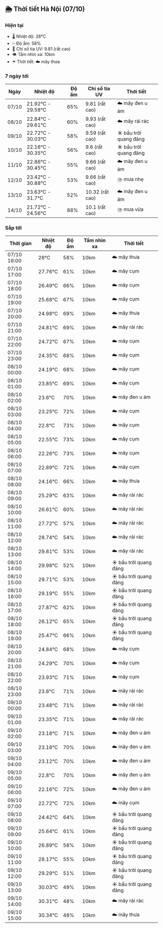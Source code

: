 ## 🌦️ Thời tiết Hà Nội (07/10)

### Hiện tại

- 🌡️ Nhiệt độ: 28℃
- 💦 Độ ẩm: 58%
- 🌟 Chỉ số tia UV: 9.81 (rất cao)
- 👁️ Tầm nhìn xa: 10km
- ☂️ Thời tiết: ☁️ mây thưa

### 7 ngày tới

| Ngày | Nhiệt độ | Độ ẩm | Chỉ số tia UV | Thời tiết |
| --- | --- | --- | --- | --- |
| 07/10 | 21.92℃ - 29.58℃ | 65% | 9.81 (rất cao) | ☁️ mây đen u ám |
| 08/10 | 22.84℃ - 29.61℃ | 60% | 9.93 (rất cao) | ☁️ mây rải rác |
| 09/10 | 22.72℃ - 30.03℃ | 58% | 9.59 (rất cao) | ☀️ bầu trời quang đãng |
| 10/10 | 22.16℃ - 30.35℃ | 56% | 9.6 (rất cao) | ☀️ bầu trời quang đãng |
| 11/10 | 22.86℃ - 30.45℃ | 55% | 9.66 (rất cao) | ☁️ mây đen u ám |
| 12/10 | 23.42℃ - 30.88℃ | 53% | 9.66 (rất cao) | ⛈️ mưa nhẹ |
| 13/10 | 23.63℃ - 31.7℃ | 52% | 10.32 (rất cao) | ☁️ mây đen u ám |
| 14/10 | 21.72℃ - 24.56℃ | 88% | 10.1 (rất cao) | ⛈️ mưa vừa |

### Sắp tới

| Thời gian | Nhiệt độ | Độ ẩm | Tầm nhìn xa | Thời tiết |
| --- | --- | --- | --- | --- |
| 07/10 16:00 | 28℃ | 58% | 10km | ☁️ mây thưa |
| 07/10 17:00 | 27.76℃ | 61% | 10km | ☁️ mây cụm |
| 07/10 18:00 | 26.49℃ | 66% | 10km | ☁️ mây cụm |
| 07/10 19:00 | 25.68℃ | 67% | 10km | ☁️ mây cụm |
| 07/10 20:00 | 24.98℃ | 69% | 10km | ☁️ mây thưa |
| 07/10 21:00 | 24.81℃ | 69% | 10km | ☁️ mây rải rác |
| 07/10 22:00 | 24.72℃ | 67% | 10km | ☁️ mây cụm |
| 07/10 23:00 | 24.35℃ | 68% | 10km | ☁️ mây cụm |
| 08/10 00:00 | 24.19℃ | 68% | 10km | ☁️ mây cụm |
| 08/10 01:00 | 23.85℃ | 69% | 10km | ☁️ mây cụm |
| 08/10 02:00 | 23.6℃ | 70% | 10km | ☁️ mây đen u ám |
| 08/10 03:00 | 23.25℃ | 72% | 10km | ☁️ mây cụm |
| 08/10 04:00 | 22.8℃ | 73% | 10km | ☁️ mây cụm |
| 08/10 05:00 | 22.55℃ | 73% | 10km | ☁️ mây cụm |
| 08/10 06:00 | 22.26℃ | 73% | 10km | ☁️ mây cụm |
| 08/10 07:00 | 22.89℃ | 72% | 10km | ☁️ mây cụm |
| 08/10 08:00 | 24.16℃ | 66% | 10km | ☁️ mây thưa |
| 08/10 09:00 | 25.29℃ | 63% | 10km | ☁️ mây rải rác |
| 08/10 10:00 | 26.61℃ | 60% | 10km | ☁️ mây rải rác |
| 08/10 11:00 | 27.72℃ | 57% | 10km | ☁️ mây rải rác |
| 08/10 12:00 | 28.74℃ | 54% | 10km | ☁️ mây rải rác |
| 08/10 13:00 | 29.61℃ | 53% | 10km | ☁️ mây rải rác |
| 08/10 14:00 | 29.98℃ | 52% | 10km | ☀️ bầu trời quang đãng |
| 08/10 15:00 | 29.71℃ | 53% | 10km | ☀️ bầu trời quang đãng |
| 08/10 16:00 | 29.19℃ | 55% | 10km | ☀️ bầu trời quang đãng |
| 08/10 17:00 | 27.87℃ | 62% | 10km | ☀️ bầu trời quang đãng |
| 08/10 18:00 | 26.12℃ | 65% | 10km | ☀️ bầu trời quang đãng |
| 08/10 19:00 | 25.47℃ | 66% | 10km | ☀️ bầu trời quang đãng |
| 08/10 20:00 | 24.84℃ | 68% | 10km | ☁️ mây cụm |
| 08/10 21:00 | 24.29℃ | 70% | 10km | ☁️ mây cụm |
| 08/10 22:00 | 23.93℃ | 71% | 10km | ☁️ mây cụm |
| 08/10 23:00 | 23.8℃ | 71% | 10km | ☁️ mây rải rác |
| 09/10 00:00 | 23.48℃ | 71% | 10km | ☁️ mây rải rác |
| 09/10 01:00 | 23.35℃ | 71% | 10km | ☁️ mây rải rác |
| 09/10 02:00 | 23.18℃ | 71% | 10km | ☁️ mây đen u ám |
| 09/10 03:00 | 23.18℃ | 70% | 10km | ☁️ mây đen u ám |
| 09/10 04:00 | 23.12℃ | 70% | 10km | ☁️ mây đen u ám |
| 09/10 05:00 | 22.8℃ | 70% | 10km | ☁️ mây đen u ám |
| 09/10 06:00 | 22.16℃ | 72% | 10km | ☁️ mây đen u ám |
| 09/10 07:00 | 22.72℃ | 72% | 10km | ☁️ mây cụm |
| 09/10 08:00 | 24.42℃ | 64% | 10km | ☀️ bầu trời quang đãng |
| 09/10 09:00 | 25.64℃ | 61% | 10km | ☀️ bầu trời quang đãng |
| 09/10 10:00 | 26.89℃ | 58% | 10km | ☀️ bầu trời quang đãng |
| 09/10 11:00 | 28.17℃ | 55% | 10km | ☀️ bầu trời quang đãng |
| 09/10 12:00 | 29.29℃ | 51% | 10km | ☀️ bầu trời quang đãng |
| 09/10 13:00 | 30.03℃ | 49% | 10km | ☀️ bầu trời quang đãng |
| 09/10 14:00 | 30.31℃ | 48% | 10km | ☁️ mây rải rác |
| 09/10 15:00 | 30.34℃ | 48% | 10km | ☁️ mây thưa |
